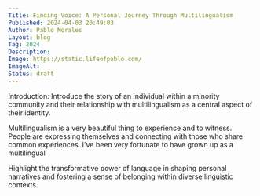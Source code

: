 ```yaml
---
Title: Finding Voice: A Personal Journey Through Multilingualism
Published: 2024-04-03 20:49:03
Author: Pablo Morales
Layout: blog
Tag: 2024
Description: 
Image: https://static.lifeofpablo.com/
ImageAlt: 
Status: draft
---
```

Introduction:
Introduce the story of an individual within a minority community and their relationship with multilingualism as a central aspect of their identity.

Multilingualism is a very beautiful thing to experience and to witness. People are expressing themselves and connecting with those who share common experiences. I've been very fortunate to have grown up as a multilingual

Highlight the transformative power of language in shaping personal narratives and fostering a sense of belonging within diverse linguistic contexts.
